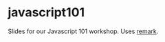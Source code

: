 # javascript101
Slides for our Javascript 101 workshop. Uses [remark](https://github.com/gnab/remark).
